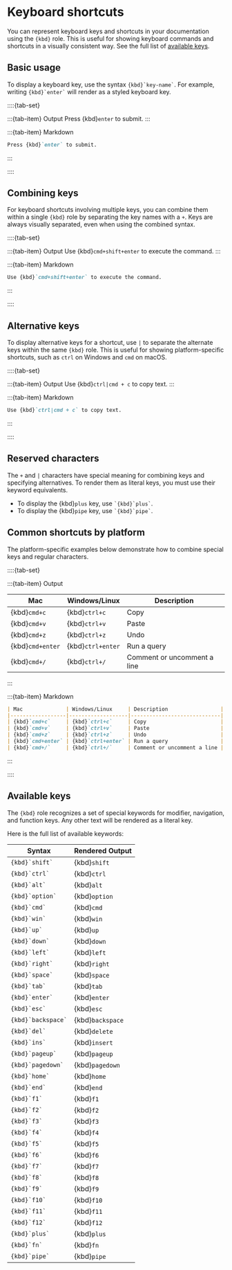 # Keyboard shortcuts

You can represent keyboard keys and shortcuts in your documentation using the `{kbd}` role. This is useful for showing keyboard commands and shortcuts in a visually consistent way. See the full list of [available keys](#available-keys).

## Basic usage

To display a keyboard key, use the syntax `` {kbd}`key-name` ``. For example, writing `` {kbd}`enter` `` will render as a styled keyboard key.

::::{tab-set}

:::{tab-item} Output
Press {kbd}`enter` to submit.
:::

:::{tab-item} Markdown
```markdown
Press {kbd}`enter` to submit.
```
:::

::::

## Combining keys

For keyboard shortcuts involving multiple keys, you can combine them within a single `{kbd}` role by separating the key names with a `+`. Keys are always visually separated, even when using the combined syntax.

::::{tab-set}

:::{tab-item} Output
Use {kbd}`cmd+shift+enter` to execute the command.
:::

:::{tab-item} Markdown
```markdown
Use {kbd}`cmd+shift+enter` to execute the command.
```
:::

::::

## Alternative keys

To display alternative keys for a shortcut, use `|` to separate the alternate keys within the same `{kbd}` role. This is useful for showing platform-specific shortcuts, such as `ctrl` on Windows and `cmd` on macOS.

::::{tab-set}

:::{tab-item} Output
Use {kbd}`ctrl|cmd + c` to copy text.
:::

:::{tab-item} Markdown
```markdown
Use {kbd}`ctrl|cmd + c` to copy text.
```
:::

::::

## Reserved characters

The `+` and `|` characters have special meaning for combining keys and specifying alternatives. To render them as literal keys, you must use their keyword equivalents.

- To display the {kbd}`plus` key, use `` `{kbd}`plus` ``.
- To display the {kbd}`pipe` key, use `` `{kbd}`pipe` ``.

## Common shortcuts by platform

The platform-specific examples below demonstrate how to combine special keys and regular characters.

::::{tab-set}

:::{tab-item} Output

| Mac              | Windows/Linux     | Description                 |
|------------------|-------------------|-----------------------------|
| {kbd}`cmd+c`     | {kbd}`ctrl+c`     | Copy                        |
| {kbd}`cmd+v`     | {kbd}`ctrl+v`     | Paste                       |
| {kbd}`cmd+z`     | {kbd}`ctrl+z`     | Undo                        |
| {kbd}`cmd+enter` | {kbd}`ctrl+enter` | Run a query                 |
| {kbd}`cmd+/`     | {kbd}`ctrl+/`     | Comment or uncomment a line |

:::

:::{tab-item} Markdown
```markdown
| Mac              | Windows/Linux     | Description                 |
|------------------|-------------------|-----------------------------|
| {kbd}`cmd+c`     | {kbd}`ctrl+c`     | Copy                        |
| {kbd}`cmd+v`     | {kbd}`ctrl+v`     | Paste                       |
| {kbd}`cmd+z`     | {kbd}`ctrl+z`     | Undo                        |
| {kbd}`cmd+enter` | {kbd}`ctrl+enter` | Run a query                 |
| {kbd}`cmd+/`     | {kbd}`ctrl+/`     | Comment or uncomment a line |
```
:::

::::

## Available keys

The `{kbd}` role recognizes a set of special keywords for modifier, navigation, and function keys. Any other text will be rendered as a literal key.

Here is the full list of available keywords:

| Syntax                  | Rendered Output  |
|-------------------------|------------------|
| `` {kbd}`shift` ``      | {kbd}`shift`     |
| `` {kbd}`ctrl` ``       | {kbd}`ctrl`      |
| `` {kbd}`alt` ``        | {kbd}`alt`       |
| `` {kbd}`option` ``     | {kbd}`option`    |
| `` {kbd}`cmd` ``        | {kbd}`cmd`       |
| `` {kbd}`win` ``        | {kbd}`win`       |
| `` {kbd}`up` ``         | {kbd}`up`        |
| `` {kbd}`down` ``       | {kbd}`down`      |
| `` {kbd}`left` ``       | {kbd}`left`      |
| `` {kbd}`right` ``      | {kbd}`right`     |
| `` {kbd}`space` ``      | {kbd}`space`     |
| `` {kbd}`tab` ``        | {kbd}`tab`       |
| `` {kbd}`enter` ``      | {kbd}`enter`     |
| `` {kbd}`esc` ``        | {kbd}`esc`       |
| `` {kbd}`backspace` ``  | {kbd}`backspace` |
| `` {kbd}`del` ``        | {kbd}`delete`    |
| `` {kbd}`ins` ``        | {kbd}`insert`    |
| `` {kbd}`pageup` ``     | {kbd}`pageup`    |
| `` {kbd}`pagedown` ``   | {kbd}`pagedown`  |
| `` {kbd}`home` ``       | {kbd}`home`      |
| `` {kbd}`end` ``        | {kbd}`end`       |
| `` {kbd}`f1` ``         | {kbd}`f1`        |
| `` {kbd}`f2` ``         | {kbd}`f2`        |
| `` {kbd}`f3` ``         | {kbd}`f3`        |
| `` {kbd}`f4` ``         | {kbd}`f4`        |
| `` {kbd}`f5` ``         | {kbd}`f5`        |
| `` {kbd}`f6` ``         | {kbd}`f6`        |
| `` {kbd}`f7` ``         | {kbd}`f7`        |
| `` {kbd}`f8` ``         | {kbd}`f8`        |
| `` {kbd}`f9` ``         | {kbd}`f9`        |
| `` {kbd}`f10` ``        | {kbd}`f10`       |
| `` {kbd}`f11` ``        | {kbd}`f11`       |
| `` {kbd}`f12` ``        | {kbd}`f12`       |
| `` {kbd}`plus` ``       | {kbd}`plus`      |
| `` {kbd}`fn` ``         | {kbd}`fn`        |
| `` {kbd}`pipe` ``       | {kbd}`pipe`      |
